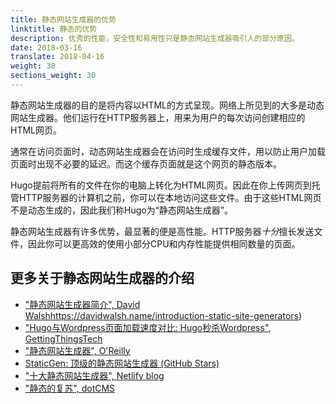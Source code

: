 ```yaml
---
title: 静态网站生成器的优势
linktitle: 静态的优势
description: 优秀的性能，安全性和易用性只是静态网站生成器吸引人的部分原因。
date: 2018-03-16
translate: 2018-04-16
weight: 30
sections_weight: 30
---
```


静态网站生成器的目的是将内容以HTML的方式呈现。网络上所见到的大多是动态网站生成器。他们运行在HTTP服务器上，用来为用户的每次访问创建相应的HTML网页。

通常在访问页面时，动态网站生成器会在访问时生成缓存文件，用以防止用户加载页面时出现不必要的延迟。而这个缓存页面就是这个网页的静态版本。

Hugo提前将所有的文件在你的电脑上转化为HTML网页。因此在你上传网页到托管HTTP服务器的计算机之前，你可以在本地访问这些文件。由于这些HTML网页不是动态生成的，因此我们称Hugo为“静态网站生成器”。

静态网站生成器有许多优势，最显著的便是高性能。HTTP服务器*十分*擅长发送文件，因此你可以更高效的使用小部分CPU和内存性能提供相同数量的页面。

## 更多关于静态网站生成器的介绍

* ["静态网站生成器简介", David Walsh]([)https://davidwalsh.name/introduction-static-site-generators)
* ["Hugo与Wordpress页面加载速度对比: Hugo秒杀Wordpress", GettingThingsTech](http://www.oreilly.com/web-platform/free/files/static-site-generators.pdf)
* ["静态网站生成器", O'Reilly](https://www.netlify.com/blog/2016/05/02/top-ten-static-website-generators/)
* [StaticGen: 顶级的静态网站生成器 (GitHub Stars)](https://gettingthingstech.com/hugo-vs.-wordpress-page-load-speed-comparison-hugo-leaves-wordpress-in-its-dust/)
* ["十大静态网站生成器", Netlify blog](https://www.staticgen.com/)
* ["静态的复苏", dotCMS](https://dotcms.com/blog/post/the-resurgence-of-static)